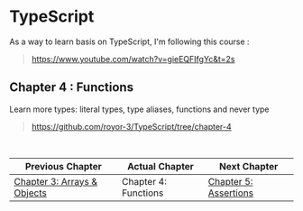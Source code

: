 # TypeScript

As a way to learn basis on TypeScript, I'm following this course :

> https://www.youtube.com/watch?v=gieEQFIfgYc&t=2s

## Chapter 4 : Functions
Learn more types: literal types, type aliases, functions and never type

> https://github.com/royor-3/TypeScript/tree/chapter-4

<br/>

| Previous Chapter | Actual Chapter      | Next Chapter |
| ----------- | ----------- | ----------- |
| [Chapter 3: Arrays & Objects](https://github.com/royor-3/TypeScript/tree/chapter-3) | Chapter 4: Functions | [Chapter 5: Assertions](https://github.com/royor-3/TypeScript/tree/chapter-5) |